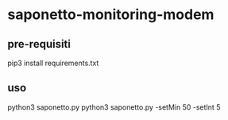 # saponetto-monitoring-modem

## pre-requisiti
pip3 install requirements.txt
## uso
python3 saponetto.py python3 saponetto.py -setMin 50 -setInt 5

